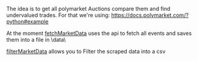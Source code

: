 The idea is to get all polymarket Auctions compare them and find undervalued trades.
For that we're using: https://docs.polymarket.com/?python#example

At the moment [fetchMarketData](fetchMarketData.py) uses the api to fetch all events and saves them into a file in \data\

[filterMarketData](filterMarketData.py) allows you to Filter the scraped data into a csv
